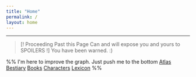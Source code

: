 ```yaml
---
title: "Home"
permalink: /
layout: home
---
```


---
> [! Proceeding Past this Page Can and will expose you and yours to SPOILERS !]
> You have been warned. :)







%% I'm here to improve the graph. Just push me to the bottom
[Atlas](Atlas.md) [Bestiary](Bestiary.md)  [Books](Books.md) [Characters](Characters.md) [Lexicon](Lexicon.md) 
%%
